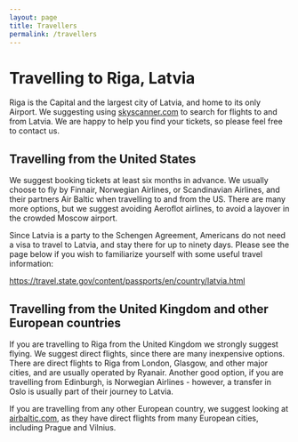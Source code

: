 ```yaml
---
layout: page
title: Travellers
permalink: /travellers
---
```


Travelling to Riga, Latvia
==========================

Riga is the Capital and the largest city of Latvia, and home to its only
Airport. We suggesting using [skyscanner.com](http://skyscanner.com) to search
for flights to and from Latvia. We are happy to help you find your tickets, so
please feel free to contact us.

Travelling from the United States
---------------------------------

We suggest booking tickets at least six months in advance. We usually choose to
fly by Finnair, Norwegian Airlines, or Scandinavian Airlines, and their partners
Air Baltic when travelling to and from the US. There are many more options, but
we suggest avoiding Aeroflot airlines, to avoid a layover in the crowded Moscow
airport.

Since Latvia is a party to the Schengen Agreement, Americans do not need a visa
to travel to Latvia, and stay there for up to ninety days. Please see the page
below if you wish to familiarize yourself with some useful travel information:

<https://travel.state.gov/content/passports/en/country/latvia.html>

Travelling from the United Kingdom and other European countries
---------------------------------------------------------------

If you are travelling to Riga from the United Kingdom we strongly suggest
flying. We suggest direct flights, since there are many inexpensive options.
There are direct flights to Riga from London, Glasgow, and other major cities,
and are usually operated by Ryanair. Another good option, if you are travelling
from Edinburgh, is Norwegian Airlines - however, a transfer in Oslo is usually
part of their journey to Latvia.

If you are travelling from any other European country, we suggest looking at
[airbaltic.com](http://airbaltic.com), as they have direct flights from many
European cities, including Prague and Vilnius.
